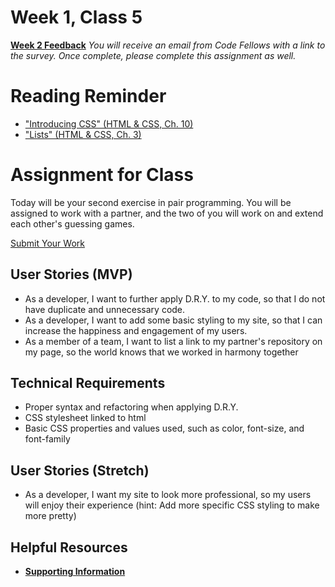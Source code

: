 # Week 1, Class 5
[**Week 2 Feedback**](https://canvas.instructure.com/courses/1015286/modules/items/9246692)
*You will receive an email from Code Fellows with a link to the survey. Once complete, please complete this assignment as well.*

# Reading Reminder
* ["Introducing CSS" (HTML & CSS, Ch. 10)](https://canvas.instructure.com/courses/1015286/modules/items/9246685)
* ["Lists" (HTML & CSS, Ch. 3)](https://canvas.instructure.com/courses/1015286/modules/items/9246689)

# Assignment for Class
Today will be your second exercise in pair programming. You will be assigned to work with a partner, and the two of you will work on and extend each other's guessing games.

[Submit Your Work](https://canvas.instructure.com/courses/1015286/modules/items/9246690)

## User Stories (MVP)
 - As a developer, I want to further apply D.R.Y. to my code, so that I do not have duplicate and unnecessary code.
 - As a developer, I want to add some basic styling to my site, so that I can increase the happiness and engagement of my users.
 - As a member of a team, I want to list a link to my partner's repository on my page, so the world knows that we worked in harmony together

## Technical Requirements
 - Proper syntax and refactoring when applying D.R.Y.
 - CSS stylesheet linked to html
 - Basic CSS properties and values used, such as color, font-size, and font-family

## User Stories (Stretch)
 - As a developer, I want my site to look more professional, so my users will enjoy their experience (hint: Add more specific CSS styling to make more pretty)

## Helpful Resources
- [**Supporting Information**](support.md)
